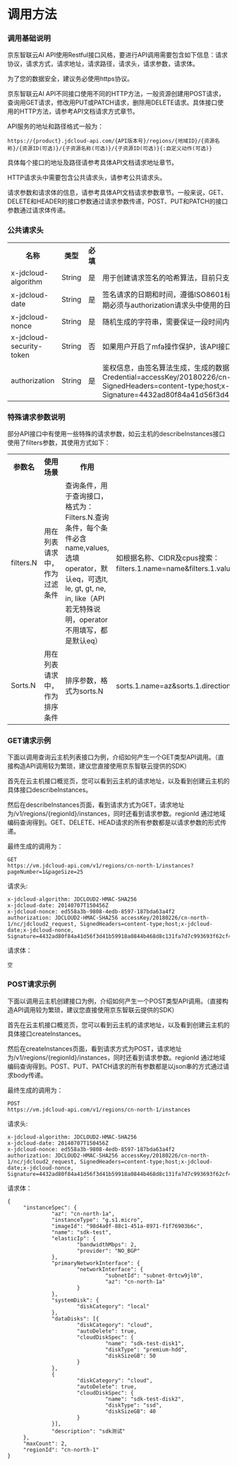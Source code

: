 # 调用方法
### **调用基础说明**
京东智联云AI API使用Restful接口风格，要进行API调用需要包含如下信息：请求协议，请求方式，请求地址，请求路径，请求头，请求参数，请求体。

为了您的数据安全，建议务必使用https协议。

京东智联云AI API不同接口使用不同的HTTP方法，一般资源创建用POST请求，查询用GET请求，修改用PUT或PATCH请求，删除用DELETE请求。具体接口使用的HTTP方法，请参考API文档请求方式章节。

API服务的地址和路径格式一般为：

```$xslt
https://{product}.jdcloud-api.com/{API版本号}/regions/{地域ID}/{资源名称}/{资源ID(可选)}/{子资源名称(可选)}/{子资源ID(可选)}{:自定义动作(可选)}
```
具体每个接口的地址及路径请参考具体API文档请求地址章节。

HTTP请求头中需要包含公共请求头，请参考公共请求头。

请求参数和请求体的信息，请参考具体API文档请求参数章节。一般来说，GET、DELETE和HEADER的接口参数通过请求参数传递，POST、PUT和PATCH的接口参数通过请求体传递。

### **公共请求头**
<table>
   <tr>
      <th>名称</th>
      <th>类型</th>
      <th>必填</th>
      <th>描述</th>
   </tr>
   <tr>
      <td>x-jdcloud-algorithm</td>
      <td>String</td>
      <td>是</td>
      <td>用于创建请求签名的哈希算法，目前只支持 JDCLOUD2-HMAC-SHA256</td>
   </tr>
   <tr>
      <td>x-jdcloud-date</td>
      <td>String</td>
      <td>是</td>
      <td>签名请求的日期和时间，遵循ISO8601标准，使用UTC时间，格式为YYYYMMDDTHHmmssZ。日期必须与authorization请求头中使用的日期相匹配。例如： 20180707T150456Z</td>
   </tr>
   <tr>
      <td>x-jdcloud-nonce</td>
      <td>String</td>
      <td>是</td>
      <td>随机生成的字符串，需要保证一段时间内的唯一性</td>
   </tr>
   <tr>
      <td>x-jdcloud-security-token</td>
      <td>String</td>
      <td>否</td>
      <td>如果用户开启了mfa操作保护，该API接口又是需要保护的接口，调用时需要传此参数</td>
   </tr>
   <tr>
      <td>authorization</td>
      <td>String</td>
      <td>是</td>
      <td>鉴权信息，由签名算法生成，生成的数据格式例如：JDCLOUD2-HMAC-SHA256 Credential=accessKey/20180226/cn-north-1/nc/jdcloud2_request, SignedHeaders=content-type;host;x-jdcloud-date;x-jdcloud-nonce, Signature=4432ad80f84a41d56f3d41b59918a0844b468d8c131fa7d7c993693f62cf43ef`</td>
   </tr>
   
</table>

### **特殊请求参数说明**
部分API接口中有使用一些特殊的请求参数，如云主机的describeInstances接口使用了filters参数，其使用方式如下：

<table>
   <tr>
      <th>参数名</th>
      <th>使用场景</th>
      <th>作用</th>
      <th>示例</th>
   </tr>
   <tr>
      <td>filters.N</td>
      <td>用在列表请求中，作为过滤条件</td>
      <td>查询条件，用于查询接口， 格式为：Filters.N.查询条件，每个条件必含name,values,选填operator，默认eq，可选lt, le, gt, gt, ne, in, like（API若无特殊说明，operator不用填写，都是默认eq）</td>
      <td>如根据名称、CIDR及cpus搜索：filters.1.name=name&filters.1.values.1=aaa&filters.2.name=CIDR&filters.2.values.1=192.168.1.0/24&filters.3.name=cpus&filters.3.operator=in&filters.3.values.1=2&filters.3.values.2=4；</td>
   </tr>
   <tr>
      <td>Sorts.N</td>
      <td>用在列表请求中，作为排序条件</td>
      <td>排序参数，格式为sorts.N</td>
      <td>sorts.1.name=az&sorts.1.direction=asc&sorts.2.name=status&sorts.2.direction=desc；</td> 
   </tr>
</table>


### **GET请求示例**
下面以调用查询云主机列表接口为例，介绍如何产生一个GET类型API调用。（直接构造API调用较为繁琐，建议您直接使用京东智联云提供的SDK）

首先在云主机接口概览页，您可以看到云主机的请求地址，以及看到创建云主机的具体接口describeInstances。

然后在describeInstances页面，看到请求方式为GET，请求地址为/v1/regions/{regionId}/instances，同时还看到请求参数。regionId 通过地域编码查询得到。GET、DELETE、HEAD请求的所有参数都是以请求参数的形式传递。

最终生成的调用为：
```$xslt
GET
https://vm.jdcloud-api.com/v1/regions/cn-north-1/instances?pageNumber=1&pageSize=25
```

请求头:
```$xslt
x-jdcloud-algorithm: JDCLOUD2-HMAC-SHA256
x-jdcloud-date: 20140707T150456Z
x-jdcloud-nonce: ed558a3b-9808-4edb-8597-187bda63a4f2
authorization: JDCLOUD2-HMAC-SHA256 accessKey/20180226/cn-north-1/nc/jdcloud2_request, SignedHeaders=content-type;host;x-jdcloud-date;x-jdcloud-nonce, Signature=4432ad80f84a41d56f3d41b59918a0844b468d8c131fa7d7c993693f62cf43ef
```
请求体：
```$xslt
空
```

### **POST请求示例**
下面以调用云主机创建接口为例，介绍如何产生一个POST类型API调用。（直接构造API调用较为繁琐，建议您直接使用京东智联云提供的SDK）

首先在云主机接口概览页，您可以看到云主机的请求地址，以及看到创建云主机的具体接口createInstances。

然后在createInstances页面，看到请求方式为POST，请求地址为/v1/regions/{regionId}/instances，同时还看到请求参数。regionId 通过地域编码查询得到。POST、PUT、PATCH请求的所有参数都是以json串的方式通过请求body传递。

最终生成的调用为：
```$xslt
POST
https://vm.jdcloud-api.com/v1/regions/cn-north-1/instances
```
请求头:

````$xslt
x-jdcloud-algorithm: JDCLOUD2-HMAC-SHA256
x-jdcloud-date: 20140707T150456Z
x-jdcloud-nonce: ed558a3b-9808-4edb-8597-187bda63a4f2
authorization: JDCLOUD2-HMAC-SHA256 accessKey/20180226/cn-north-1/nc/jdcloud2_request, SignedHeaders=content-type;host;x-jdcloud-date;x-jdcloud-nonce, Signature=4432ad80f84a41d56f3d41b59918a0844b468d8c131fa7d7c993693f62cf43ef
````
请求体：
```$xslt
{
     "instanceSpec": {
              "az": "cn-north-1a",
              "instanceType": "g.s1.micro",
              "imageId": "98d4a0f-88c1-451a-8971-f1f76903b6c",
              "name": "sdk-test",
              "elasticIp": {
                      "bandwidthMbps": 2,
                      "provider": "NO_BGP"
              },
              "primaryNetworkInterface": {
                      "networkInterface": {
                               "subnetId": "subnet-0rtcw9jl0",
                               "az": "cn-north-1a"
                      }
              },
              "systemDisk": {
                      "diskCategory": "local"
              },
              "dataDisks": [{
                      "diskCategory": "cloud",
                      "autoDelete": true,
                      "cloudDiskSpec": {
                               "name": "sdk-test-disk1",
                               "diskType": "premium-hdd",
                               "diskSizeGB": 50
                      }
              },
              {
                      "diskCategory": "cloud",
                      "autoDelete": true,
                      "cloudDiskSpec": {
                               "name": "sdk-test-disk2",
                               "diskType": "ssd",
                               "diskSizeGB": 40
                      }
              }],
              "description": "sdk测试"
     },
     "maxCount": 2,
     "regionId": "cn-north-1"
}
```

         
         
